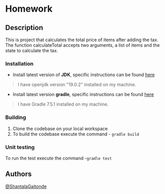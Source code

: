 # Homework

## Description
This is project that calculates the total price of items after adding the tax. The function calculateTotal accepts two arguments, a list of items and the state to calculate
the tax.

### Installation
- Install latest version of **JDK**, specific instructions can be found [here](https://adoptopenjdk.net/)
> I have openjdk version "19.0.2" installed on my machine.
- Install latest version **gradle**, specific instructions can be found [here](https://gradle.org/install/)
> I have Gradle 7.5.1 installed on my machine.

### Building
1. Clone the codebase on your local workspace
2. To build the codebase execute the command - `gradle build`

### Unit testing
To run the test execute the command -`gradle test`

## Authors
[@ShantalaGaitonde](https://github.com/ShantalaGaitonde)
